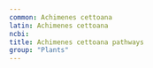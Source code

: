 ```yaml
---
common: Achimenes cettoana
latin: Achimenes cettoana
ncbi: 
title: Achimenes cettoana pathways
group: "Plants"
---
```

